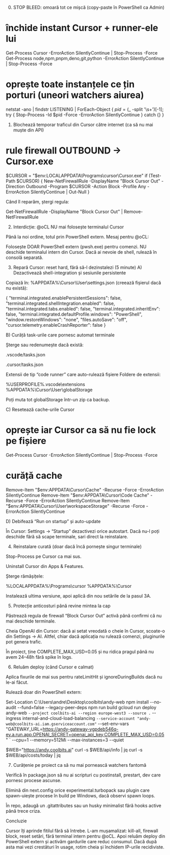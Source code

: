 0) STOP BLEED: omoară tot ce mișcă (copy-paste în PowerShell ca Admin)
# închide instant Cursor + runner-ele lui
Get-Process Cursor -ErrorAction SilentlyContinue | Stop-Process -Force
Get-Process node,npm,pnpm,deno,git,python -ErrorAction SilentlyContinue | Stop-Process -Force

# oprește toate instanțele ce țin porturi (uneori watchers aiurea)
netstat -ano | findstr LISTENING | ForEach-Object {
  $pid = ($_ -split '\s+')[-1]; try { Stop-Process -Id $pid -Force -ErrorAction SilentlyContinue } catch {}
}

1) Blochează temporar traficul din Cursor către internet (ca să nu mai muște din API)
# rule firewall OUTBOUND → Cursor.exe
$CURSOR = "$env:LOCALAPPDATA\Programs\cursor\Cursor.exe"
if (Test-Path $CURSOR) {
  New-NetFirewallRule -DisplayName "Block Cursor Out" -Direction Outbound -Program $CURSOR -Action Block -Profile Any -ErrorAction SilentlyContinue | Out-Null
}


Când îl reparăm, ștergi regula:

Get-NetFirewallRule -DisplayName "Block Cursor Out" | Remove-NetFirewallRule

2) Interdicție: @oCL NU mai folosește terminalul Cursor

Până la noi ordine, totul prin PowerShell extern. Mesaj pentru @oCL:

Folosește DOAR PowerShell extern (pwsh.exe) pentru comenzi. NU deschide terminalul intern din Cursor. Dacă ai nevoie de shell, rulează în consolă separată.

3) Repară Cursor: reset hard, fără să-l dezinstalezi (5 minute)
A) Dezactivează shell-integration și sesiunile persistente

Copiază în: %APPDATA%\Cursor\User\settings.json (creează fișierul dacă nu există):

{
  "terminal.integrated.enablePersistentSessions": false,
  "terminal.integrated.shellIntegration.enabled": false,
  "terminal.integrated.tabs.enabled": false,
  "terminal.integrated.inheritEnv": false,
  "terminal.integrated.defaultProfile.windows": "PowerShell",
  "window.restoreWindows": "none",
  "files.autoSave": "off",
  "cursor.telemetry.enableCrashReporter": false
}

B) Curăță task-urile care pornesc automat terminale

Șterge sau redenumește dacă există:

.vscode/tasks.json

.cursor/tasks.json

Extensii de tip “code runner” care auto-rulează fișiere
Foldere de extensii:

%USERPROFILE%\.vscode\extensions
%APPDATA%\Cursor\User\globalStorage


Poți muta tot globalStorage într-un zip ca backup.

C) Resetează cache-urile Cursor
# oprește iar Cursor ca să nu fie lock pe fișiere
Get-Process Cursor -ErrorAction SilentlyContinue | Stop-Process -Force

# curăță cache
Remove-Item "$env:APPDATA\Cursor\Cache" -Recurse -Force -ErrorAction SilentlyContinue
Remove-Item "$env:APPDATA\Cursor\Code Cache" -Recurse -Force -ErrorAction SilentlyContinue
Remove-Item "$env:APPDATA\Cursor\User\workspaceStorage" -Recurse -Force -ErrorAction SilentlyContinue

D) Debifează “Run on startup” și auto-update

În Cursor: Settings → “Startup” dezactivezi orice autostart. Dacă nu-l poți deschide fără să scape terminale, sari direct la reinstalare.

4) Reinstalare curată (doar dacă încă pornește singur terminale)

Stop-Process pe Cursor ca mai sus.

Uninstall Cursor din Apps & Features.

Șterge rămășițele:

%LOCALAPPDATA%\Programs\cursor
%APPDATA%\Cursor


Instalează ultima versiune, apoi aplică din nou setările de la pasul 3A.

5) Protecție anticosturi până revine mintea la cap

Păstrează regula de firewall “Block Cursor Out” activă până confirmi că nu mai deschide terminale.

Cheia OpenAI din Cursor: dacă ai setat vreodată o cheie în Cursor, scoate-o din Settings → AI. Altfel, chiar dacă aplicația nu rulează comenzi, pluginurile pot genera trafic.

În proiect, ține COMPLETE_MAX_USD=0.05 și nu ridica pragul până nu avem 24–48h fără spike în logs.

6) Reluăm deploy (când Cursor e calmat)

Aplica fixurile de mai sus pentru rateLimitHit și ignoreDuringBuilds dacă nu le-ai făcut.

Rulează doar din PowerShell extern:

Set-Location C:\Users\andre\Desktop\coolbits\andy-web
npm install --no-audit --fund=false --legacy-peer-deps
npm run build
gcloud run deploy andy-web `
  --project coolbits-ai --region europe-west3 --source . `
  --ingress internal-and-cloud-load-balancing `
  --service-account "andy-web@coolbits-ai.iam.gserviceaccount.com" `
  --set-env-vars "GATEWAY_URL=https://andy-gateway-ygpdeb546q-ey.a.run.app,OPENAI_SECRET=openai_api_key,COMPLETE_MAX_USD=0.05" `
  --cpu=1 --memory=512Mi --max-instances=3 --quiet

$WEB="https://andy.coolbits.ai"
curl -s $WEB/api/info | jq
curl -s $WEB/api/costs/today | jq

7) Curățenie pe proiect ca să nu mai pornească watchers fantomă

Verifică în package.json să nu ai scripturi cu postinstall, prestart, dev care pornesc procese ascunse.

Elimină din next.config orice experimental.turbopack sau plugin care spawn-uiește procese în build pe Windows, dacă observi spawn loops.

În repo, adaugă un .gitattributes sau un husky minimalist fără hooks active până trece criza.

Concluzie

Cursor îți aprinde fitilul fără să întrebe. L-am mușamalizat: kill-all, firewall block, reset setări, fără terminal intern pentru @oCL. Apoi reluăm deploy din PowerShell extern și activăm gardurile care reduc consumul. Dacă după asta mai vezi crestături în usage, rotim cheia și închidem IP-urile recidiviste.